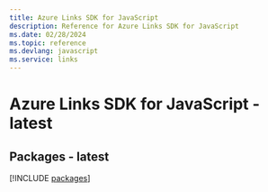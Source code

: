```yaml
---
title: Azure Links SDK for JavaScript
description: Reference for Azure Links SDK for JavaScript
ms.date: 02/28/2024
ms.topic: reference
ms.devlang: javascript
ms.service: links
---
```

# Azure Links SDK for JavaScript - latest
## Packages - latest
[!INCLUDE [packages](links-index.md)]
